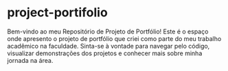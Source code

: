 # project-portifolio
Bem-vindo ao meu Repositório de Projeto de Portfólio! Este é o espaço onde apresento o projeto de portfólio que criei como parte do meu trabalho acadêmico na faculdade. Sinta-se à vontade para navegar pelo código, visualizar demonstrações dos projetos e conhecer mais sobre minha jornada na área.
